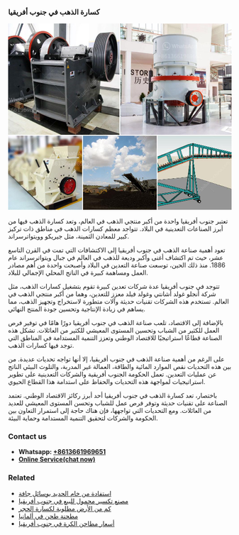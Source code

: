 <h3>كسارة الذهب في جنوب أفريقيا</h3><img src='1701852795.jpg' alt=''><p>تعتبر جنوب أفريقيا واحدة من أكبر منتجي الذهب في العالم، وتعد كسارة الذهب فيها من أبرز الصناعات التعدينية في البلاد. تتواجد معظم كسارات الذهب في مناطق ذات تركيز كبير للمعادن الثمينة، مثل جيريكو وويتواترسراند.</p><p>تعود أهمية صناعة الذهب في جنوب أفريقيا إلى الاكتشافات التي تمت في القرن التاسع عشر، حيث تم اكتشاف أغنى وأكبر وديعة للذهب في العالم في جبال ويتواترسراند عام 1886. منذ ذلك الحين، توسعت صناعة التعدين في البلاد وأصبحت واحدة من أهم مصادر العمل ومساهمة كبيرة في الناتج المحلي الإجمالي للبلاد.</p><p>تتوجد في جنوب أفريقيا عدة شركات تعدين كبيرة تقوم بتشغيل كسارات الذهب، مثل شركة أنجلو غولد أشانتي وغولد فيلد معزز للتعدين، وهما من أكبر منتجي الذهب في العالم. تستخدم هذه الشركات تقنيات حديثة وآلات متطورة لاستخراج وتجهيز الذهب، مما يساهم في زيادة الإنتاجية وتحسين جودة المنتج النهائي.</p><p>بالإضافة إلى الاقتصاد، تلعب صناعة الذهب في جنوب أفريقيا دورًا هامًا في توفير فرص العمل للكثير من الشباب وتحسين المستوى المعيشي للكثير من العائلات. تشكل هذه الصناعة قطاعًا استراتيجيًا للاقتصاد الوطني وتعزز التنمية المستدامة في المناطق التي توجد فيها كسارات الذهب.</p><p>على الرغم من أهمية صناعة الذهب في جنوب أفريقيا، إلا أنها تواجه تحديات عديدة. من بين هذه التحديات نقص الموارد المائية والطاقة، العمالة غير المدربة، والتلوث البيئي الناتج عن عمليات التعدين. تعمل الحكومة الجنوب أفريقية والشركات التعدينية على تطوير استراتيجيات لمواجهة هذه التحديات والحفاظ على استدامة هذا القطاع الحيوي.</p><p>باختصار، تعد كسارة الذهب في جنوب أفريقيا أحد أبرز ركائز الاقتصاد الوطني. تعتمد الصناعة على تقنيات حديثة وتوفر فرص عمل للشباب وتحسن المستوى المعيشي للعديد من العائلات. ومع التحديات التي تواجهها، فإن هناك حاجة إلى استمرار التعاون بين الحكومة والشركات لتحقيق التنمية المستدامة وحماية البيئة.</p><h3>Contact us</h3><ul><li><strong>Whatsapp:&nbsp;<a href="https://wa.me/8613661969651">+8613661969651</a></strong></li><li><a href="https://swt.shibang-china.com/?git&amp;zhl&amp;كسارة الذهب في جنوب أفريقيا"><strong>Online Service(chat now)</strong></a></li></ul><h3>Related</h3><ul><li><a href='استفادة من خام الحديد بوسائل جافة.md'>استفادة من خام الحديد بوسائل جافة</a></li><li><a href='مصنع تكسير محمول للبيع في جنوب أفريقيا.md'>مصنع تكسير محمول للبيع في جنوب أفريقيا</a></li><li><a href='كم من الأرض مطلوبة لكسارة الحجر.md'>كم من الأرض مطلوبة لكسارة الحجر</a></li><li><a href='مطحنة طحن في ألمانيا.md'>مطحنة طحن في ألمانيا</a></li><li><a href='أسعار مطاحن الكرة في جنوب أفريقيا.md'>أسعار مطاحن الكرة في جنوب أفريقيا</a></li></ul>